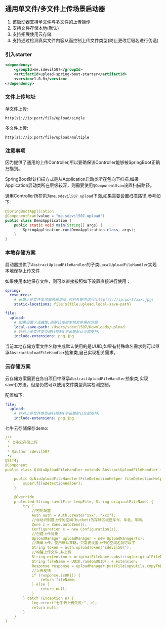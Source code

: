 ## 通用单文件/多文件上传场景启动器

1. 该启动器支持单文件与多文件的上传操作
2. 支持文件存储本地(默认)
3. 支持拓展使用云存储
4. 支持通过检测真实文件内容从而控制上传文件类型(防止更改后缀名进行伪造)

### 引入starter

```xml
<dependency>
    <groupId>me.sdevil507</groupId>
    <artifactId>upload-spring-boot-starter</artifactId>
    <version>1.0.0</version>
</dependency>
```

### 文件上传地址

单文件上传:

`http(s)://ip:port/file/upload/single`

多文件上传:

`http(s)://ip:port/file/upload/multiple`

### 注意事项

因为提供了通用的上传Controller,所以要确保该Controller能够被SpringBoot正确扫描到。

SpringBoot默认扫描方式是从Application启动类所在包向下扫描,如果Application启动类所在层级较深，则需要使用`@ComponentScan`设置扫描路径。

通用Controller所在包为`me.sdevil507.upload`下面,如果需要设置扫描路径,参考如下:

```java
@SpringBootApplication
@ComponentScan(value = "me.sdevil507.upload")
public class DemoApplication {
    public static void main(String[] args) {
        SpringApplication.run(DemoApplication.class, args);
    }
}
```

### 本地存储方案

启动器提供了`AbstractUploadFileHandler`的子类`LocalUploadFileHandler`实现本地保存上传文件

如果使用本地保存文件，则可以直接按照如下设置直接进行使用：

```yml
spring:
  resources:
    # 设置上传文件本地服务器地址,可对外提供访问(http(s)://ip:port/xxx.jpg)
    static-locations: file:${file.upload.local-save-path}

file:
  upload:
    # 如果设置了该属性,则默认使用本地文件保存方案
    local-save-path: /Users/sdevil507/Downloads/upload
    # 针对上传文件类型进行控制(不设置默认全部支持)
    include-extensions: png,jpg
```

当前本地存储方案文件名称生成默认使用的是UUID,如果有特殊命名需求则可以继承`AbstractUploadFileHandler`抽象类,自己实现相关需求。

### 云存储方案

云存储方案需要在各自项目中继承`AbstractUploadFileHandler`抽象类,实现save()方法。但是仍然可以使用文件类型真实检测控制。

配置如下:

```yml
file:
  upload:
    # 针对上传文件类型进行控制(不设置默认全部支持)
    include-extensions: png,jpg
```

七牛云存储保存demo:

```yml
/**
 * 七牛云存储上传
 *
 * @author sdevil507
 */
@Slf4j
@Component
public class QiNiuUploadFileHandler extends AbstractUploadFileHandler {

    public QiNiuUploadFileHandler(FileDetectionHelper fileDetectionHelper) {
        super(fileDetectionHelper);
    }

    @Override
    protected String save(File tempFile, String originalFileName) {
        try {
            //密钥配置
            Auth auth = Auth.create("xxx", "xxx");
            //自动识别要上传的空间(bucket)的存储区域是华东、华北、华南。
            Zone z = Zone.autoZone();
            Configuration c = new Configuration(z);
            //创建上传对象
            UploadManager uploadManager = new UploadManager(c);
            //简单上传，使用默认策略，只需要设置上传的空间名就可以了
            String token = auth.uploadToken("sdevil507");
            //构建上传文件,并上传
            String extension = originalFileName.substring(originalFileName.lastIndexOf("."));
            String fileName = UUID.randomUUID() + extension;
            Response response = uploadManager.put(FileCopyUtils.copyToByteArray(tempFile), fileName, token);
            //上传反馈
            if (response.isOK()) {
                return fileName;
            } else {
                return null;
            }
        } catch (Exception e) {
            log.error("七牛云上传失败:", e);
            return null;
        }
    }
}
```
